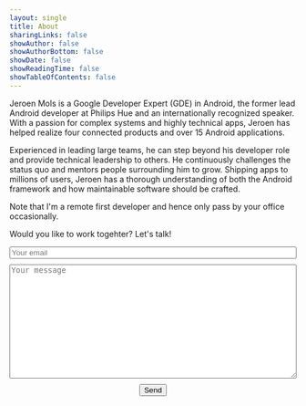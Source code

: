 ```yaml
---
layout: single
title: About
sharingLinks: false
showAuthor: false
showAuthorBottom: false
showDate: false
showReadingTime: false
showTableOfContents: false
---
```

Jeroen Mols is a Google Developer Expert (GDE) in Android, the former lead Android developer at Philips Hue and an internationally recognized speaker. With a passion for complex systems and highly technical apps, Jeroen has helped realize four connected products and over 15 Android applications. 

Experienced in leading large teams, he can step beyond his developer role and provide technical leadership to others. He continuously challenges the status quo and mentors people surrounding him to grow. Shipping apps to millions of users, Jeroen has a thorough understanding of both the Android framework and how maintainable software should be crafted.

Note that I'm a remote first developer and hence only pass by your office occasionally.

Would you like to work togehter? Let's talk!

<form class="page__contact" method="POST" action="https://formspree.io/f/xyybjlbr" style="display: flex; flex-direction: column;">
  <input class="!rounded-md" type="email" name="email" placeholder="Your email">
  <textarea class="!rounded-md tw-box-common-v2 tw-input-common" name="message" placeholder="Your message" style="margin: 10px 0px; height: 200px"></textarea>
  <button
    class="!rounded-md bg-primary-600 px-4 py-2 !text-neutral !no-underline hover:!bg-primary-500 dark:bg-primary-800 dark:hover:!bg-primary-700"
    type="submit"
    role="button" style="margin: auto;">Send</button>
</form>